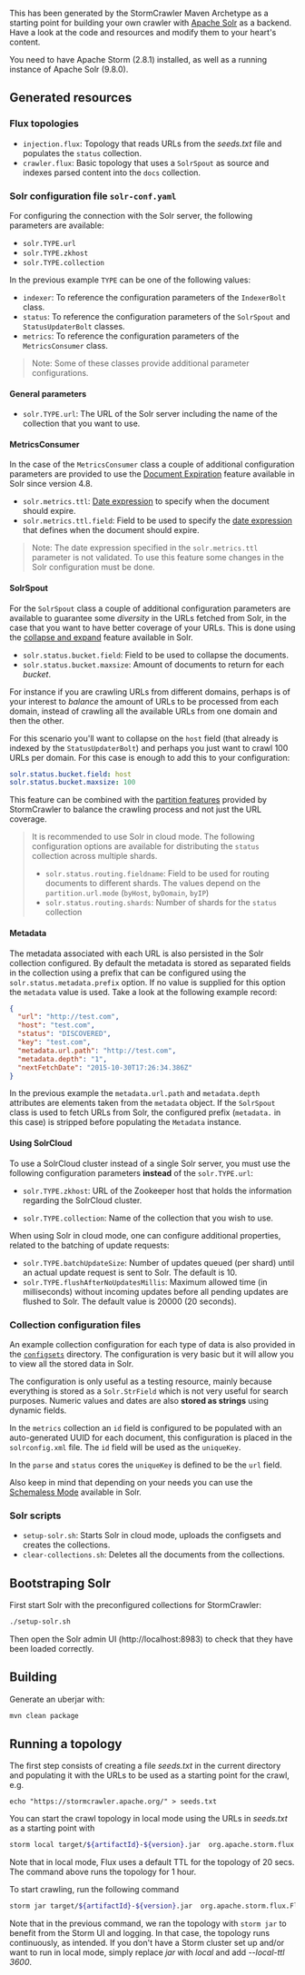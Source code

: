 This has been generated by the StormCrawler Maven Archetype as a starting point for building your own crawler with [Apache Solr](https://solr.apache.org/) as a backend.
Have a look at the code and resources and modify them to your heart's content.

You need to have Apache Storm (2.8.1) installed, as well as a running instance of Apache Solr (9.8.0).

## Generated resources

### Flux topologies

- `injection.flux`: Topology that reads URLs from the _seeds.txt_ file and populates the `status` collection.
- `crawler.flux`: Basic topology that uses a `SolrSpout` as source and indexes parsed content into the `docs` collection.

### Solr configuration file `solr-conf.yaml`

For configuring the connection with the Solr server, the following parameters are available:
- `solr.TYPE.url`
- `solr.TYPE.zkhost`
- `solr.TYPE.collection`

In the previous example `TYPE` can be one of the following values:

* `indexer`: To reference the configuration parameters of the `IndexerBolt` class.
* `status`: To reference the configuration parameters of the `SolrSpout` and `StatusUpdaterBolt` classes.
* `metrics`: To reference the configuration parameters of the `MetricsConsumer` class.

> Note: Some of these classes provide additional parameter configurations.

#### General parameters

* `solr.TYPE.url`: The URL of the Solr server including the name of the collection that you want to use.

#### MetricsConsumer

In the case of the `MetricsConsumer` class a couple of additional configuration parameters are provided to use the [Document Expiration](https://lucidworks.com/blog/document-expiration/) feature available in Solr since version 4.8.

* `solr.metrics.ttl`: [Date expression](https://cwiki.apache.org/confluence/display/solr/Working+with+Dates) to specify when the document should expire.
* `solr.metrics.ttl.field`: Field to be used to specify the [date expression](https://cwiki.apache.org/confluence/display/solr/Working+with+Dates) that defines when the document should expire.

> Note: The date expression specified in the `solr.metrics.ttl` parameter is not validated. To use this feature some changes in the Solr configuration must be done.

#### SolrSpout

For the `SolrSpout` class a couple of additional configuration parameters are available to guarantee some *diversity* in the URLs fetched from Solr, in the case that you want to have better coverage of your URLs. This is done using the [collapse and expand](https://cwiki.apache.org/confluence/display/solr/Collapse+and+Expand+Results) feature available in Solr.

* `solr.status.bucket.field`: Field to be used to collapse the documents.
* `solr.status.bucket.maxsize`: Amount of documents to return for each *bucket*.

For instance if you are crawling URLs from different domains, perhaps is of your interest to *balance* the amount of URLs to be processed from each domain, instead of crawling all the available URLs from one domain and then the other.

For this scenario you'll want to collapse on the `host` field (that already is indexed by the `StatusUpdaterBolt`) and perhaps you just want to crawl 100 URLs per domain. For this case is enough to add this to your configuration:

```yaml
solr.status.bucket.field: host
solr.status.bucket.maxsize: 100
```

This feature can be combined with the [partition features](https://github.com/apache/stormcrawler/wiki/Configuration#fetching-and-partitioning) provided by StormCrawler to balance the crawling process and not just the URL coverage.

> It is recommended to use Solr in cloud mode. The following configuration options are available for distributing the `status` collection across multiple shards.
> * `solr.status.routing.fieldname`: Field to be used for routing documents to different shards. The values depend on the `partition.url.mode` (`byHost`, `byDomain`, `byIP`)
> * `solr.status.routing.shards`: Number of shards for the `status` collection

#### Metadata

The metadata associated with each URL is also persisted in the Solr collection configured. By default the metadata is stored as separated fields in the collection using a prefix that can be configured using the `solr.status.metadata.prefix` option. If no value is supplied for this option the `metadata` value is used. Take a look at the following example record:

```json
{
  "url": "http://test.com",
  "host": "test.com",
  "status": "DISCOVERED",
  "key": "test.com",
  "metadata.url.path": "http://test.com",
  "metadata.depth": "1",
  "nextFetchDate": "2015-10-30T17:26:34.386Z"
}
```

In the previous example the `metadata.url.path` and `metadata.depth` attributes are elements taken from the `metadata` object. If the `SolrSpout` class is used to fetch URLs from Solr, the configured prefix (`metadata.` in this case) is stripped before populating the `Metadata` instance.

#### Using SolrCloud

To use a SolrCloud cluster instead of a single Solr server, you must use the following configuration parameters **instead** of the `solr.TYPE.url`:

* `solr.TYPE.zkhost`: URL of the Zookeeper host that holds the information regarding the SolrCloud cluster.

* `solr.TYPE.collection`: Name of the collection that you wish to use.

When using Solr in cloud mode, one can configure additional properties, related to the batching of update requests:
- `solr.TYPE.batchUpdateSize`: Number of updates queued (per shard) until an actual update request is sent to Solr. The default is 10.
- `solr.TYPE.flushAfterNoUpdatesMillis`: Maximum allowed time (in milliseconds) without incoming updates before all pending updates are flushed to Solr. The default value is 20000 (20 seconds).

### Collection configuration files

An example collection configuration for each type of data is also provided in the [`configsets`](configsets) directory. The configuration is very basic but it will allow you to view all the stored data in Solr.

The configuration is only useful as a testing resource, mainly because everything is stored as a `Solr.StrField` which is not very useful for search purposes. Numeric values and dates are also **stored as strings** using dynamic fields.

In the `metrics` collection an `id` field is configured to be populated with an auto-generated UUID for each document, this configuration is placed in the `solrconfig.xml` file. The `id` field will be used as the `uniqueKey`.

In the `parse` and `status` cores the `uniqueKey` is defined to be the `url` field.

Also keep in mind that depending on your needs you can use the [Schemaless Mode](https://cwiki.apache.org/confluence/display/solr/Schemaless+Mode) available in Solr.

### Solr scripts

* `setup-solr.sh`: Starts Solr in cloud mode, uploads the configsets and creates the collections.
* `clear-collections.sh`: Deletes all the documents from the collections.

## Bootstraping Solr

First start Solr with the preconfigured collections for StormCrawler:

```sh
./setup-solr.sh
```

Then open the Solr admin UI (http://localhost:8983) to check that they have been loaded correctly.

## Building

Generate an uberjar with:

``` sh
mvn clean package
```

## Running a topology

The first step consists of creating a file _seeds.txt_ in the current directory and populating it with the URLs
to be used as a starting point for the crawl, e.g.

`echo "https://stormcrawler.apache.org/" > seeds.txt`

You can start the crawl topology in local mode using the URLs in _seeds.txt_ as a starting point with

``` sh
storm local target/${artifactId}-${version}.jar  org.apache.storm.flux.Flux injection.flux --local-ttl 3600
```

Note that in local mode, Flux uses a default TTL for the topology of 20 secs. The command above runs the topology for 1 hour.

To start crawling, run the following command

``` sh
storm jar target/${artifactId}-${version}.jar  org.apache.storm.flux.Flux crawler.flux
```

Note that in the previous command, we ran the topology with `storm jar` to benefit from the Storm UI and logging. In that case, the topology runs continuously, as intended.
If you don't have a Storm cluster set up and/or want to run in local mode, simply replace _jar_ with _local_ and add _--local-ttl 3600_.
